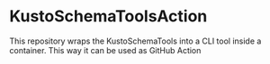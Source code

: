 # KustoSchemaToolsAction
This repository wraps the KustoSchemaTools into a CLI tool inside a container. This way it can be used as GitHub Action
